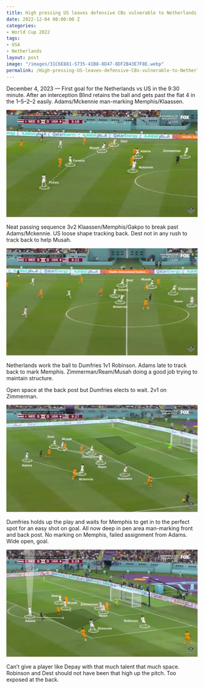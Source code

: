 ```yaml
---
title: High pressing US leaves defensive CBs vulnerable to Netherlands’ counter-attack
date: 2022-12-04 00:00:00 Z
categories:
- World Cup 2022
tags:
- USA
- Netherlands
layout: post
image: "/images/31C6E881-5735-41B8-8D47-8DF2B43E7F8E.webp"
permalink: /High-pressing-US-leaves-defensive-CBs-vulnerable-to-Netherlands-counter-attack/
---
```


December 4, 2023 — First goal for the Netherlands vs US in the 9:30 minute. After an interception Blind retains the ball and gets past the flat 4 in the 1–5–2–2 easily. Adams/Mckennie man-marking Memphis/Klaassen.

<!---more--->

![](/images/31C6E881-5735-41B8-8D47-8DF2B43E7F8E.webp)

Neat passing sequence 3v2 Klaassen/Memphis/Gakpo to break past Adams/Mckennie. US loose shape tracking back. Dest not in any rush to track back to help Musah.


![](/images/383E1B63-FA63-4EDC-8072-4A221D3BF76C.webp)

Netherlands work the ball to Dumfries 1v1 Robinson. Adams late to track back to mark Memphis. Zimmerman/Ream/Musah doing a good job trying to maintain structure.

Open space at the back post but Dumfries elects to wait. 2v1 on Zimmerman.

![](/images/F04963A4-396B-4E84-872E-E9B17D1C3B18.webp)

Dumfries holds up the play and waits for Memphis to get in to the perfect spot for an easy shot on goal. All now deep in pen area man-marking front and back post. No marking on Memphis, failed assignment from Adams. Wide open, goal.

![](/images/F2AE2523-6E7C-49CC-832B-12776B255AC0.webp) 

Can’t give a player like Depay with that much talent that much space. Robinson and Dest should not have been that high up the pitch. Too exposed at the back.

